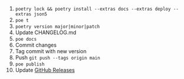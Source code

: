 1. `poetry lock && poetry install --extras docs --extras deploy --extras json5`
1. `poe t`
1. `poetry version major|minor|patch`
1. Update CHANGELOG.md
1. `poe docs`
1. Commit changes
1. Tag commit with new version
1. Push `git push --tags origin main`
1. `poe publish`
1. Update [GitHub Releases](https://github.com/adamghill/coltrane/releases/new)
